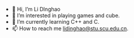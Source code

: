 - 👋 Hi, I’m Li DInghao
- 👀 I’m interested in playing games and cube.
- 🌱 I’m currently learning C++ and C.
- 📫 How to reach me lidinghao@stu.scu.edu.cn.

<!---
SCUcookie/SCUcookie is a ✨ special ✨ repository because its `README.md` (this file) appears on your GitHub profile.
You can click the Preview link to take a look at your changes.
--->
